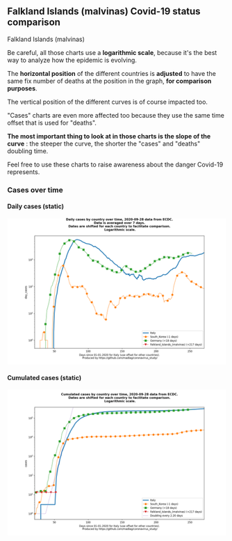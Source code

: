 ## Falkland Islands (malvinas) Covid-19 status comparison 

Falkland Islands (malvinas)



Be careful, all those charts use a **logarithmic scale**, because it's the best way to analyze how the epidemic is evolving.
 
The **horizontal position** of the different countries is **adjusted** to have the same fix number of deaths at the position in the graph, **for comparison purposes**.

The vertical position of the different curves is of course impacted too.

"Cases" charts are even more affected too because they use the same time offset that is used for "deaths".

**The most important thing to look at in those charts is the slope of the curve** : the steeper the curve, the shorter the "cases" and "deaths" doubling time.

Feel free to use these charts to raise awareness about the danger Covid-19 represents. 


 
### Cases over time
 
#### Daily cases (static)
![Falkland Islands (malvinas) covid-19 daily cases static chart](https://raw.githubusercontent.com/madlag/coronavirus_study/master/notebooks/graphs/2020-09-28/countries/Falkland_Islands_(malvinas)/2020-09-28_Falkland_Islands_(malvinas)_day_cases.png "Falkland Islands (malvinas) covid-19 day_cases static chart")   
 
#### Cumulated cases (static)
![Falkland Islands (malvinas) covid-19 cumulated cases static chart](https://raw.githubusercontent.com/madlag/coronavirus_study/master/notebooks/graphs/2020-09-28/countries/Falkland_Islands_(malvinas)/2020-09-28_Falkland_Islands_(malvinas)_cases.png "Falkland Islands (malvinas) covid-19 cases static chart")   

